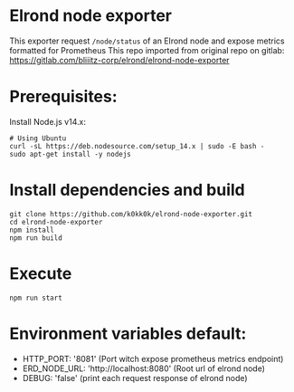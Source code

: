 # Elrond node exporter

This exporter request `/node/status` of an Elrond node and expose metrics formatted for Prometheus
This repo imported from original repo on gitlab: https://gitlab.com/bliiitz-corp/elrond/elrond-node-exporter

# Prerequisites:
Install Node.js v14.x:
```
# Using Ubuntu
curl -sL https://deb.nodesource.com/setup_14.x | sudo -E bash -
sudo apt-get install -y nodejs
```

# Install dependencies and build
```
git clone https://github.com/k0kk0k/elrond-node-exporter.git
cd elrond-node-exporter
npm install
npm run build
```

# Execute
`npm run start`

# Environment variables default:

- HTTP_PORT: '8081' (Port witch expose prometheus metrics endpoint)
- ERD_NODE_URL: 'http://localhost:8080' (Root url of elrond node)
- DEBUG: 'false' (print each request response of elrond node)


